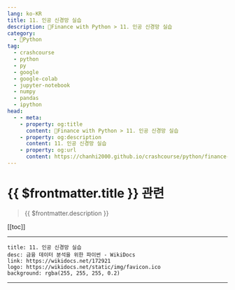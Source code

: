 ```yaml
---
lang: ko-KR
title: 11. 인공 신경망 실습
description: 🐍Finance with Python > 11. 인공 신경망 실습
category:
  - 🐍Python
tag: 
  - crashcourse
  - python
  - py
  - google
  - google-colab
  - jupyter-notebook
  - numpy
  - pandas
  - ipython
head:
  - - meta:
    - property: og:title
      content: 🐍Finance with Python > 11. 인공 신경망 실습
    - property: og:description
      content: 11. 인공 신경망 실습
    - property: og:url
      content: https://chanhi2000.github.io/crashcourse/python/finance-w-python/11.html
---
```


# {{ $frontmatter.title }} 관련

> {{ $frontmatter.description }}

[[toc]]

---

```component VPCard
title: 11. 인공 신경망 실습
desc: 금융 데이터 분석을 위한 파이썬 - WikiDocs
link: https://wikidocs.net/172921
logo: https://wikidocs.net/static/img/favicon.ico
background: rgba(255, 255, 255, 0.2)
```

---

<TagLinks />
